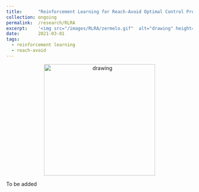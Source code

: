 ```yaml
---
title: 		"Reinforcement Learning for Reach-Avoid Optimal Control Problem"
collection:	ongoing
permalink: 	/research/RLRA
excerpt:    '<img src="/images/RLRA/zermelo.gif"  alt="drawing" height="300"/>'
date: 		2021-03-01
tags:
  - reinforcement learning
  - reach-avoid
---
```


<center>
	<img src="/images/RLRA/zermelo.gif"  alt="drawing" height="300"/>
</center>

To be added